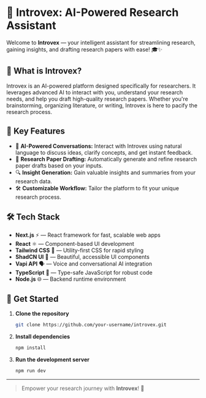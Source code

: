 # 🚀 Introvex: AI-Powered Research Assistant

Welcome to **Introvex** — your intelligent assistant for streamlining research, gaining insights, and drafting research papers with ease! 🎓✨

## 🧠 What is Introvex?

Introvex is an AI-powered platform designed specifically for researchers. It leverages advanced AI to interact with you, understand your research needs, and help you draft high-quality research papers. Whether you're brainstorming, organizing literature, or writing, Introvex is here to pacify the research process.

## 💬 Key Features

- 🤖 **AI-Powered Conversations:** Interact with Introvex using natural language to discuss ideas, clarify concepts, and get instant feedback.
- 📄 **Research Paper Drafting:** Automatically generate and refine research paper drafts based on your inputs.
- 🔍 **Insight Generation:** Gain valuable insights and summaries from your research data.
- 🛠️ **Customizable Workflow:** Tailor the platform to fit your unique research process.

## 🛠️ Tech Stack

- **Next.js** ⚡ — React framework for fast, scalable web apps
- **React** ⚛️ — Component-based UI development
- **Tailwind CSS** 🎨 — Utility-first CSS for rapid styling
- **ShadCN UI** 🧩 — Beautiful, accessible UI components
- **Vapi API** 🗣️ — Voice and conversational AI integration
- **TypeScript** 📝 — Type-safe JavaScript for robust code
- **Node.js** 🌐 — Backend runtime environment

## 🌟 Get Started

1. **Clone the repository**
    ```bash
    git clone https://github.com/your-username/introvex.git
    ```
2. **Install dependencies**
    ```bash
    npm install
    ```
3. **Run the development server**
    ```bash
    npm run dev
    ```

---

> Empower your research journey with **Introvex**! 🚀
